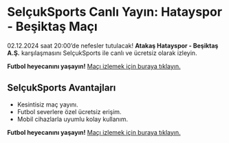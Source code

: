 # **SelçukSports Canlı Yayın: Hatayspor - Beşiktaş Maçı**  
02.12.2024 saat 20:00’de nefesler tutulacak! **Atakaş Hatayspor - Beşiktaş A.Ş.** karşılaşmasını SelçukSports ile canlı ve ücretsiz olarak izleyin.  

**Futbol heyecanını yaşayın!** [Maçı izlemek için buraya tıklayın.](https://t.co/zMMVtMu2d8)  

## SelçukSports Avantajları  
- Kesintisiz maç yayını.  
- Futbol severlere özel ücretsiz erişim.  
- Mobil cihazlarla uyumlu kolay kullanım.  

**Futbol heyecanını yaşayın!** [Maçı izlemek için buraya tıklayın.](https://t.co/zMMVtMu2d8)  
